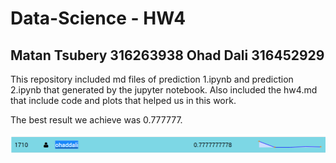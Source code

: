 # Data-Science - HW4 
## Matan Tsubery 316263938 Ohad Dali 316452929

This repository included md files of prediction 1.ipynb and prediction 2.ipynb that generated by the jupyter notebook.
Also included the hw4.md that include code and plots that helped us in this work. 

The best result we achieve was 0.777777.

![abc](./Images/leaderBoard.PNG)
